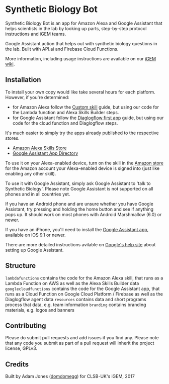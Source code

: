 # Synthetic Biology Bot
Synthetic Biology Bot is an app for Amazon Alexa and Google Assistant that helps scientists in the lab by looking up parts, step-by-step protocol instructions and iGEM teams.

Google Assistant action that helps out with synthetic biology questions in the lab. Built with API.ai and Firebase Cloud Functions.

More information, including usage instructions are available on our [iGEM wiki](http://2017.igem.org/Team:CLSB-UK/Software/SynBioBot).

## Installation

To install your own copy would like take several hours for each platform. However, if you're determined:

* for Amazon Alexa follow the [Custom skill](https://developer.amazon.com/docs/custom-skills/steps-to-build-a-custom-skill.html) guide, but using our code for the Lambda function and Alexa Skills Builder steps.
* for Google Assistant follow the [Diaglogflow first app](https://developers.google.com/actions/dialogflow/first-app) guide, but using our code for the cloud function and Diaglogflow steps.

It's much easier to simply try the apps already published to the respective stores.

* [Amazon Alexa Skills Store](https://www.amazon.co.uk/dp/B074W3WBND/ref=as_li_ss_tl?ie=UTF8&linkCode=ll1&tag=domdomegg-21&linkId=e5960856b61227c7ab46a9fa52e58fa8)
* [Google Assistant App Directory](https://assistant.google.com/services/a/id/5044d74f16c31276/)

To use it on your Alexa-enabled device, turn on the skill in the [Amazon store](https://www.amazon.co.uk/dp/B074W3WBND/ref=as_li_ss_tl?ie=UTF8&linkCode=ll1&tag=domdomegg-21&linkId=e5960856b61227c7ab46a9fa52e58fa8) for the Amazon account your Alexa-enabled device is signed into (just like enabling any other skill).

To use it with Google Assistant, simply ask Google Assistant to 'talk to Synthetic Biology'. Please note Google Assistant is not supported on all phones and in all countries yet.

If you have an Android phone and are unsure whether you have Google Assistant, try pressing and holding the home button and see if anything pops up. It should work on most phones with Android Marshmallow (6.0) or newer.

If you have an iPhone, you'll need to install the [Google Assistant app](https://itunes.apple.com/us/app/the-google-assistant-get-help-anytime-anywhere/id1220976145?ls=1&mt=8), available on iOS 9.1 or newer.

There are more detailed instructions avilable on [Google's help site](https://support.google.com/assistant/answer/7172657) about setting up Google Assistant.

## Structure

`lambdafunctions` contains the code for the Amazon Alexa skill, that runs as a Lambda Function on AWS as well as the Alexa Skills Builder data
`googlecloudfunctions` contains the code for the Google Assistant app, that runs as a Cloud Function on Google Cloud Platform / Firebase as well as the Diaglogflow agent data
`resources` contains data and short programs process that data, e.g. team information
`branding` contains branding materials, e.g. logos and banners

## Contributing

Please do submit pull requests and add issues if you find any. Please note that any code you submit as part of a pull request will inherit the project license, GPLv3.

## Credits

Built by Adam Jones ([domdomegg](https://github.com/domdomegg)) for CLSB-UK's iGEM, 2017
